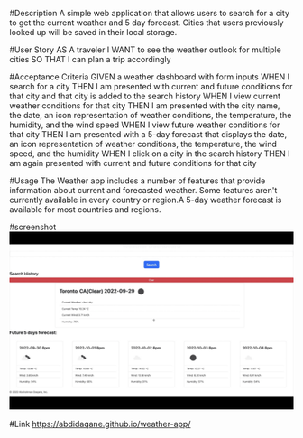 #Description
A simple web application that allows users to search for a city to get the current weather and 5 day forecast. Cities that users previously looked up will be saved in their local storage.

#User Story
AS A traveler
I WANT to see the weather outlook for multiple cities
SO THAT I can plan a trip accordingly


#Acceptance Criteria
GIVEN a weather dashboard with form inputs
WHEN I search for a city
THEN I am presented with current and future conditions for that city and that city is added to the search history
WHEN I view current weather conditions for that city
THEN I am presented with the city name, the date, an icon representation of weather conditions, the temperature, the humidity, and the wind speed
WHEN I view future weather conditions for that city
THEN I am presented with a 5-day forecast that displays the date, an icon representation of weather conditions, the temperature, the wind speed, and the humidity
WHEN I click on a city in the search history
THEN I am again presented with current and future conditions for that city


#Usage
The Weather app includes a number of features that provide information about current and forecasted weather. Some features aren't currently available in every country or region.A 5-day weather forecast is available for most countries and regions.

#screenshot
![Screenshot](./Assets/images/Screen%20Shot%202022-09-29%20at%209.34.24%20PM.png)

#Link
 https://abdidaqane.github.io/weather-app/
 

